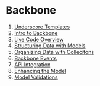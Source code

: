 
# Backbone

1. [Underscore Templates](../10-JavaScript/underscore-templates.md)
1. [Intro to Backbone](Introduction-to-Backbonejs.md)
1. [Live Code Overview](live-code-overview.md)
1. [Structuring Data with Models](models.md)
1. [Organizing Data with Collecitons](collections.md)
1. [Backbone Events](events.md)
1. [API Integration](Backbone-APIs.md)
1. [Enhancing the Model](Enhancing-the-model.md)
1. [Model Validations](model-validations.md)


<!--
### Week 2
1. Views
1. Custom Events
1. Testing
1. ... the router? probably not

## Old Order
### Part 1: Models and Collections
1.  [Intro to Backbone](Introduction-to-Backbonejs.md)
1.  [Backbone Models](Backbone-Models.md)
1.  [Backbone Collections](Backbone-Collections.md)
1.  [Enhancing the Model](Enhancing-the-model.md)
1.  [Backbone Views](Backbone-Views.md)
1.  [Views for A Collection](Views-of-Collections.md)

### Part 2
1.  [Backbone APIs](Backbone-APIs.md)
1.  [Backbone Advanced Collections](Backbone-Advanced-Collections.md)
-->
